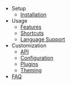 - Setup
    - [Installation](./oni.wiki/Installation-Guide.md)
- Usage
    - [Features](./oni.wiki/Features.md)
    - [Shortcuts](./oni.wiki/Shortcuts.md)
    - [Language Support](./oni.wiki/Language-Support.md)
- Customization
    - [API](./oni.wiki/API.md)
    - [Configuration](./oni.wiki/Installation-Guide.md)
    - [Plugins](./oni.wiki/Plugins.md)
    - [Theming](./oni.wiki/Theming.md)
- [FAQ](./oni.wiki/FAQ.md)
